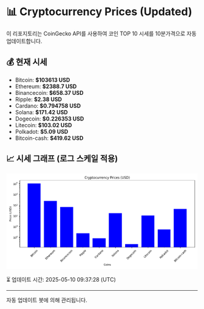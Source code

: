 
# 📊 Cryptocurrency Prices (Updated)

이 리포지토리는 CoinGecko API를 사용하여 코인 TOP 10 시세를 10분가격으로 자동 업데이트합니다.

## 💰 현재 시세
- Bitcoin: **$103613 USD**
- Ethereum: **$2388.7 USD**
- Binancecoin: **$658.37 USD**
- Ripple: **$2.38 USD**
- Cardano: **$0.794758 USD**
- Solana: **$171.42 USD**
- Dogecoin: **$0.226353 USD**
- Litecoin: **$103.02 USD**
- Polkadot: **$5.09 USD**
- Bitcoin-cash: **$419.62 USD**

## 📈 시세 그래프 (로그 스케일 적용)
![Crypto Prices](crypto_prices.png)

⏳ 업데이트 시간: 2025-05-10 09:37:28 (UTC)

---
자동 업데이트 봇에 의해 관리됩니다.
